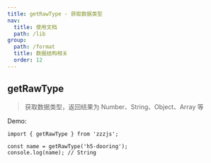 ```yaml
---
title: getRawType - 获取数据类型
nav:
  title: 使用文档
  path: /lib
group:
  path: /format
  title: 数据结构相关
  order: 12
---
```


## getRawType

> 获取数据类型，返回结果为 Number、String、Object、Array 等

Demo:

```tsx | pure
import { getRawType } from 'zzzjs';

const name = getRawType('h5-dooring');
console.log(name); // String
```
